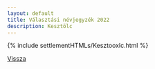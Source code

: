 ```yaml
---
layout: default
title: Választási névjegyzék 2022
description: Kesztölc
---
```


{% include settlementHTMLs/Kesztooxlc.html %}

[Vissza](../)